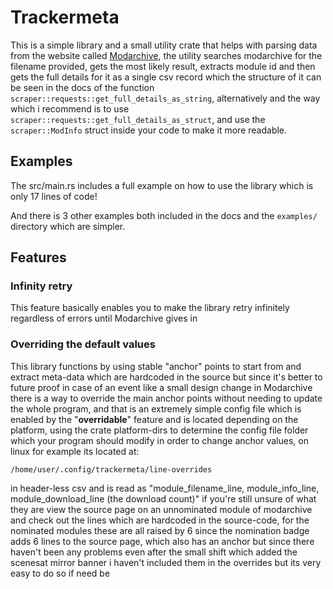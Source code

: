 # Trackermeta
This is a simple library and a small utility crate that helps with parsing
data from the website called [Modarchive](https://modarchive.org), the
utility searches modarchive for the filename provided, gets the most likely
result, extracts module id and then gets the full details for it as a single
csv record which the structure of it can be seen in the docs of the function
`scraper::requests::get_full_details_as_string`, alternatively and the way
which i recommend is to use `scraper::requests::get_full_details_as_struct`,
and use the `scraper::ModInfo` struct inside your code to make it more readable.

## Examples
The src/main.rs includes a full example on how to use the library which is
only 17 lines of code!

And there is 3 other examples both included in the docs and the `examples/`
directory which are simpler.

## Features

### Infinity retry
This feature basically enables you to make the library retry infinitely
regardless of errors until Modarchive gives in

### Overriding the default values
This library functions by using stable "anchor" points to start from and
extract meta-data which are hardcoded in the source but since it's better
to future proof in case of an event like a small design change in Modarchive
there is a way to override the main anchor points without needing to update
the whole program, and that is an extremely simple config file which is
enabled by the "**overridable**" feature and is  located depending on the 
platform, using the crate platform-dirs to determine the config file folder
which your program should modify in order to change anchor values, on linux
for example its located at:

`/home/user/.config/trackermeta/line-overrides`

in header-less csv and is read as "module\_filename\_line, module\_info\_line, 
module\_download\_line (the download count)" if you're still unsure of what
they are view the source page on an unnominated module of modarchive and
check out the lines which are hardcoded in the source-code, for the nominated
modules these are all raised by 6 since the nomination badge adds 6 lines
to the source page, which also has an anchor but since there haven't been
any problems even after the small shift which added the scenesat mirror banner
i haven't included them in the overrides but its very easy to do so if need be
